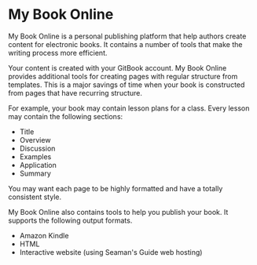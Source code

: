 # My Book Online

My Book Online is a personal publishing platform that help authors create content for electronic books.  It contains a number of tools that make the writing process more efficient.

Your content is created with your GitBook account.  My Book Online provides additional tools for creating pages with regular structure from templates.  This is a major savings of time when your book is constructed from pages that have recurring structure.

For example, your book may contain lesson plans for a class.  Every lesson may contain the following sections:

* Title
* Overview
* Discussion
* Examples
* Application
* Summary

You may want each page to be highly formatted and have a totally consistent style.

My Book Online also contains tools to help you publish your book.  It supports the following output formats.

* Amazon Kindle
* HTML
* Interactive website \(using Seaman's Guide web hosting\)

